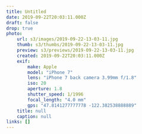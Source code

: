 ```yaml
---
title: Untitled
date: 2019-09-22T20:03:11.000Z
draft: false
drop: true
photo:
    url: s3/images/2019-09-22-13-03-11.jpg
    thumb: s3/thumbs/2019-09-22-13-03-11.jpg
    preview: s3/previews/2019-09-22-13-03-11.jpg
    created: 2019-09-22T20:03:11.000Z
    exif:
        make: Apple
        model: "iPhone 7"
        lens: "iPhone 7 back camera 3.99mm f/1.8"
        iso: 20
        aperture: 1.8
        shutter_speed: 1/1996
        focal_length: "4.0 mm"
        gps: "47.8141277777778 -122.382538888889"
    title: null
    caption: null
links: []
---
```

